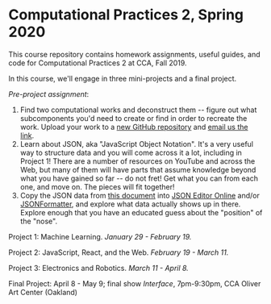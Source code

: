 # Computational Practices 2, Spring 2020

This course repository contains homework assignments, useful guides, and code for Computational Practices 2 at CCA, Fall 2019.

In this course, we'll engage in three mini-projects and a final project.

*Pre-project assignment*: 
1. Find two computational works and deconstruct them -- figure out what subcomponents you'd need to create or find in order to recreate the work. Upload your work to a [new GitHub repository](https://github.com/zamfi/github-guide) and [email us the link](mailto:zamfi@cca.edu,rolf.widenfelt@cca.edu).
2. Learn about JSON, aka "JavaScript Object Notation". It's a very useful way to structure data and you will come across it a lot, including in Project 1! There are a number of resources on YouTube and across the Web, but many of them will have parts that assume knowledge beyond what you have gained so far -- do not fret! Get what you can from each one, and move on. The pieces will fit together!
3. Copy the JSON data from [this document](runner.json?raw=1) into [JSON Editor Online](https://jsoneditoronline.org) and/or [JSONFormatter](https://www.jsonformatter.io), and explore what data actually shows up in there. Explore enough that you have an educated guess about the "position" of the "nose".

Project 1: Machine Learning. *January 29 - February 19.*

Project 2: JavaScript, React, and the Web. *February 19 - March 11.*

Project 3: Electronics and Robotics. *March 11 - April 8.*

Final Project: April 8 - May 9; final show *Interface*, 7pm-9:30pm, CCA Oliver Art Center (Oakland)

